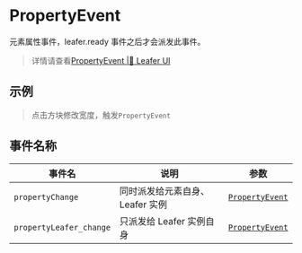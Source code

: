 # PropertyEvent
元素属性事件，leafer.ready 事件之后才会派发此事件。

> 详情请查看[PropertyEvent |🌿 Leafer UI](https://www.leaferjs.com/ui/guide/event/basic/Property.html)

## 示例

> 点击方块修改宽度，触发`PropertyEvent`

<script setup lang="ts">
import code from './index.vue?raw'
</script>

<Repl :code="code"  />

## 事件名称

[PropertyEvent-url]: https://www.leaferjs.com/ui/api/interfaces/PropertyEvent.html

| 事件名  | 说明 | 参数 |
| --- | --- | --- |
| `propertyChange` | 同时派发给元素自身、Leafer 实例 | [`PropertyEvent`][PropertyEvent-url] |
| `propertyLeafer_change` | 只派发给 Leafer 实例自身 | [`PropertyEvent`][PropertyEvent-url] |
